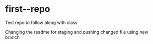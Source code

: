# first--repo
Test repo to follow along with class



Changing the readme for staging and pushing
changed file using new branch
